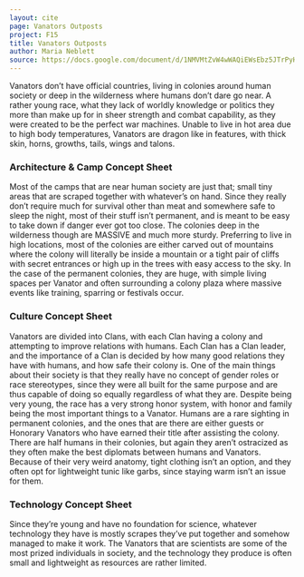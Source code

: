 ```yaml
---
layout: cite
page: Vanators Outposts
project: F15
title: Vanators Outposts
author: Maria Neblett
source: https://docs.google.com/document/d/1NMVMtZvW4wWAQiEWsEbz5JTrPyHgKU9KS8RNLc1lGoE/edit?usp=sharing
---
```

Vanators don’t have official countries, living in colonies around human society or deep in the wilderness where humans don’t dare go near. A rather young race, what they lack of worldly knowledge or politics they more than make up for in sheer strength and combat capability, as they were created to be the perfect war machines. Unable to live in hot area due to high body temperatures, Vanators are dragon like in features, with thick skin, horns, growths, tails, wings and talons.

### Architecture & Camp Concept Sheet

Most of the camps that are near human society are just that; small tiny areas that are scraped together with whatever’s on hand. Since they really don’t require much for survival other than meat and somewhere safe to sleep the night, most of their stuff isn’t permanent, and is meant to be easy to take down if danger ever got too close. The colonies deep in the wilderness though are MASSIVE and much more sturdy. Preferring to live in high locations, most of the colonies are either carved out of mountains where the colony will literally be inside a mountain or a tight pair of cliffs with secret entrances or high up in the trees with easy access to the sky. In the case of the permanent colonies, they are huge, with simple living spaces per Vanator and often surrounding a colony plaza where massive events like training, sparring or festivals occur.

### Culture Concept Sheet

Vanators are divided into Clans, with each Clan having a colony and attempting to improve relations with humans. Each Clan has a Clan leader, and the importance of a Clan is decided by how many good relations they have with humans, and how safe their colony is. One of the main things about their society is that they really have no concept of gender roles or race stereotypes, since they were all built for the same purpose and are thus capable of doing so equally regardless of what they are. Despite being very young, the race has a very strong honor system, with honor and family being the most important things to a Vanator. Humans are a rare sighting in permanent colonies, and the ones that are there are either guests or Honorary Vanators who have earned their title after assisting the colony. There are half humans in their colonies, but again they aren’t ostracized as they often make the best diplomats between humans and Vanators. Because of their very weird anatomy, tight clothing isn’t an option, and they often opt for lightweight tunic like garbs, since staying warm isn’t an issue for them.

### Technology Concept Sheet

Since they’re young and have no foundation for science, whatever technology they have is mostly scrapes they’ve put together and somehow managed to make it work. The Vanators that are scientists are some of the most prized individuals in society, and the technology they produce is often small and lightweight as resources are rather limited.
